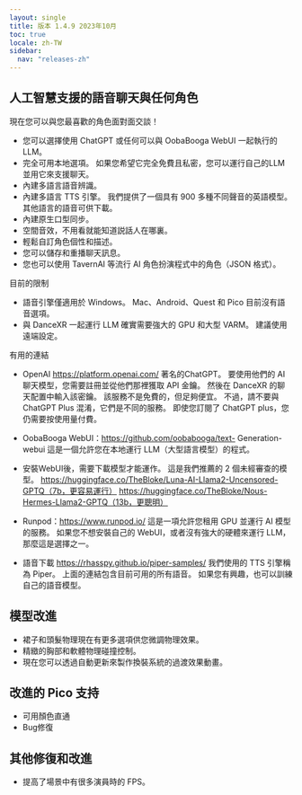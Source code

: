 ```yaml
---
layout: single
title: 版本 1.4.9 2023年10月
toc: true
locale: zh-TW
sidebar:
  nav: "releases-zh"
---
```


## 人工智慧支援的語音聊天與任何角色
現在您可以與您最喜歡的角色面對面交談！
* 您可以選擇使用 ChatGPT 或任何可以與 OobaBooga WebUI 一起執行的 LLM。
* 完全可用本地選項。 如果您希望它完全免費且私密，您可以運行自己的LLM並用它來支援聊天。
* 內建多語言語音辨識。
* 內建多語言 TTS 引擎。 我們提供了一個具有 900 多種不同聲音的英語模型。 其他語言的語音可供下載。
* 內建原生口型同步。
* 空間音效，不用看就能知道説話人在哪裏。
* 輕鬆自訂角色個性和描述。
* 您可以儲存和重播聊天訊息。
* 您也可以使用 TavernAI 等流行 AI 角色扮演程式中的角色（JSON 格式）。

目前的限制
* 語音引擎僅適用於 Windows。 Mac、Android、Quest 和 Pico 目前沒有語音選項。
* 與 DanceXR 一起運行 LLM 確實需要強大的 GPU 和大型 VARM。 建議使用遠端設定。

有用的連結
* OpenAI https://platform.openai.com/
著名的ChatGPT。 要使用他們的 AI 聊天模型，您需要註冊並從他們那裡獲取 API 金鑰。 然後在 DanceXR 的聊天配置中輸入該密鑰。 該服務不是免費的，但足夠便宜。 不過，請不要與 ChatGPT Plus 混淆，它們是不同的服務。 即使您訂閱了 ChatGPT plus，您仍需要按使用量付費。

* OobaBooga WebUI：https://github.com/oobabooga/text- Generation-webui
這是一個允許您在本地運行 LLM（大型語言模型）的程式。

* 安裝WebUI後，需要下載模型才能運作。 這是我們推薦的 2 個未經審查的模型。
https://huggingface.co/TheBloke/Luna-AI-Llama2-Uncensored-GPTQ（7b，更容易運行）
https://huggingface.co/TheBloke/Nous-Hermes-Llama2-GPTQ（13b，更聰明）

* Runpod：https://www.runpod.io/
這是一項允許您租用 GPU 並運行 AI 模型的服務。 如果您不想安裝自己的 WebUI，或者沒有強大的硬體來運行 LLM，那麼這是選擇之一。

* 語音下載 https://rhasspy.github.io/piper-samples/
我們使用的 TTS 引擎稱為 Piper。 上面的連結包含目前可用的所有語音。 如果您有興趣，也可以訓練自己的語音模型。


## 模型改進
* 裙子和頭髮物理現在有更多選項供您微調物理效果。
* 精緻的胸部和軟體物理碰撞控制。
* 現在您可以透過自動更新來製作換裝系統的過渡效果動畫。

## 改進的 Pico 支持
* 可用顏色直通
* Bug修復

## 其他修復和改進
* 提高了場​​景中有很多演員時的 FPS。